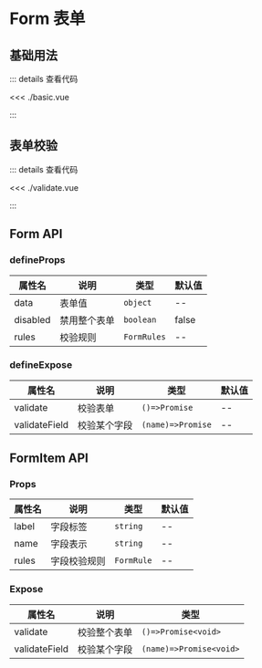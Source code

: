 <script setup lang="ts">
import Basic from './basic.vue'
import Vaildate from './validate.vue'

</script>

# Form 表单

## 基础用法

<Basic />

::: details 查看代码

<<< ./basic.vue

:::

## 表单校验

<Vaildate />

::: details 查看代码

<<< ./validate.vue

:::

## Form API

###  defineProps

| 属性名   | 说明     | 类型        | 默认值 |
| -------- |--------| ----------- | ------ |
| data     | 表单值    | `object`    | --     |
| disabled | 禁用整个表单 | `boolean`   | false  |
| rules    | 校验规则   | `FormRules` | --     |

###  defineExpose

| 属性名        | 说明         | 类型                | 默认值 |
| ------------- | ------------ |-------------------| ------ |
| validate      | 校验表单     | `()=>Promise`     | --     |
| validateField | 校验某个字段 | `(name)=>Promise` | --     |

## FormItem API 

###  Props

| 属性名   | 说明     | 类型         | 默认值 |
|-------|--------|------------|-----|
| label | 字段标签   | `string`   | --  |
| name  | 字段表示   | `string`   | --  |
| rules | 字段校验规则 | `FormRule` | --  |


### Expose

| 属性名   | 说明     | 类型                      |
|-------|--------|-------------------------|
| validate | 校验整个表单 | `()=>Promise<void>`     |
| validateField  | 校验某个字段 | `(name)=>Promise<void>` |